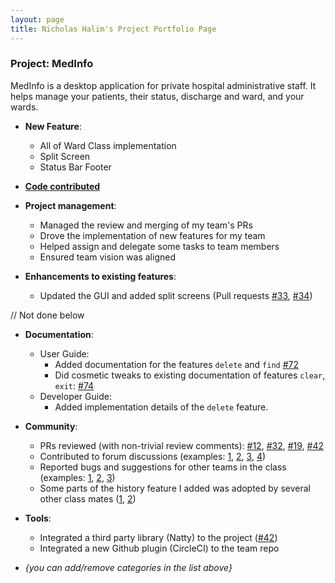 ```yaml
---
layout: page
title: Nicholas Halim's Project Portfolio Page
---
```


### Project: MedInfo

MedInfo is a desktop application for private hospital administrative staff. It helps manage your patients, their status, discharge and ward, and your wards.


* **New Feature**:
  * All of Ward Class implementation
  * Split Screen 
  * Status Bar Footer

* [**Code contributed**](https://nus-cs2103-ay2223s2.github.io/tp-dashboard/?search=daytona65&sort=groupTitle&sortWithin=title&timeframe=commit&mergegroup=&groupSelect=groupByRepos&breakdown=true&checkedFileTypes=docs~functional-code~test-code~other&since=2023-02-17&tabOpen=false&zFR=false)

* **Project management**:
    * Managed the review and merging of my  team's PRs
    * Drove the implementation of new features for my team
    * Helped assign and delegate some tasks to team members
    * Ensured team vision was aligned
  

* **Enhancements to existing features**:
    * Updated the GUI and added split screens (Pull requests [\#33](), [\#34]())


// Not done below
* **Documentation**:
    * User Guide:
        * Added documentation for the features `delete` and `find` [\#72]()
        * Did cosmetic tweaks to existing documentation of features `clear`, `exit`: [\#74]()
    * Developer Guide:
        * Added implementation details of the `delete` feature.

* **Community**:
    * PRs reviewed (with non-trivial review comments): [\#12](), [\#32](), [\#19](), [\#42]()
    * Contributed to forum discussions (examples: [1](), [2](), [3](), [4]())
    * Reported bugs and suggestions for other teams in the class (examples: [1](), [2](), [3]())
    * Some parts of the history feature I added was adopted by several other class mates ([1](), [2]())

* **Tools**:
    * Integrated a third party library (Natty) to the project ([\#42]())
    * Integrated a new Github plugin (CircleCI) to the team repo

* _{you can add/remove categories in the list above}_
